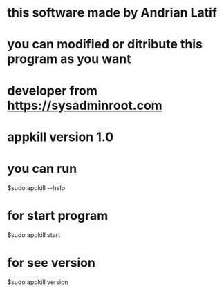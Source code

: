 # this software made by Andrian Latif 
# you can modified or ditribute this program as you want
# developer from https://sysadminroot.com
# appkill version 1.0 

# you can run
$sudo appkill --help

# for start program 
$sudo appkill start

# for see version
$sudo appkill version
